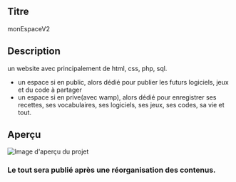 ## Titre
monEspaceV2

## Description
un website avec principalement de html, css, php, sql. 

- un espace si en public, alors dédié pour publier les futurs logiciels, jeux et du code à partager 
- un espace si en prive(avec wamp), alors dédié pour enregistrer ses recettes, ses vocabulaires, ses logiciels, ses jeux, ses codes, sa vie et tout. 


## Aperçu
![Image d'aperçu du projet](visuel.png)





### Le tout sera publié après une réorganisation des contenus.
  

